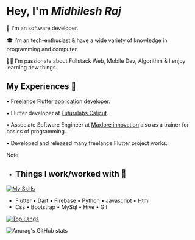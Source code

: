# Hey, I'm *Midhilesh Raj*

💼 I'm an software developer.   

🎓 I’m an tech-enthusiast & have a wide variety of knowledge in programming and computer.

👨‍💻 I'm passionate about Fullstack Web, Mobile Dev, Algorithm  & I enjoy learning new things.


## My Experiences 🙌

• Freelance Flutter application developer.

• Flutter developer at [Futuralabs Calicut](https://thefuturalabs.com/).

• Associate Software Engineer at [Maxlore innovation](https://www.maxlore.in/)  also as a trainer for basics of programming.

• Developed and released many freelance Flutter project works.

> [!NOTE]
> - ## Things I work/worked with 🚀

[![My Skills](https://skillicons.dev/icons?i=flutter,dart,firebase,python,js,html,css,bootstrap,git,mysql)](https://github.com/MidhileshRaj)
- Flutter     •     Dart      •     Firebase     •     Python     •     Javascript    •     Html
- Css             •     Bootstrap      •     MySql    •     Hive    •      Git

[![Top Langs](https://github-readme-stats.vercel.app/api/top-langs/?username=MidhileshRaj&layout=donut-vertical)](https://github.com/anuraghazra/github-readme-stats)

![Anurag's GitHub stats](https://github-readme-stats.vercel.app/api?username=MidhileshRaj&show_icons=true&theme=radical)










